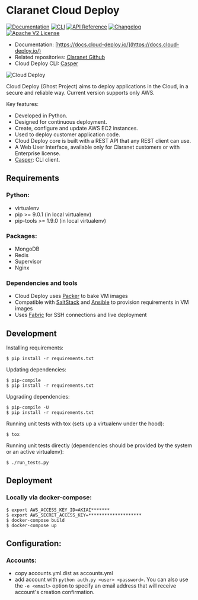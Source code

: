 # Claranet Cloud Deploy 
[![Documentation](https://img.shields.io/badge/documentation-cloud--deploy-brightgreen.svg)](https://docs.cloud-deploy.io) [![CLI](https://img.shields.io/badge/cli-casper-blue.svg)](https://github.com/claranet/casper) [![API Reference](http://img.shields.io/badge/api-reference-blue.svg)](https://docs.cloud-deploy.io/rst/api.html) [![Changelog](https://img.shields.io/badge/changelog-release-green.svg)](https://docs.cloud-deploy.io/rst/changelog.html) [![Apache V2 License](http://img.shields.io/badge/license-Apache%20V2-blue.svg)](https://github.com/claranet/cloud-deploy/blob/stable/LICENSE)

- Documentation: [https://docs.cloud-deploy.io/](https://docs.cloud-deploy.io/)
- Related repositories: [Claranet Github](https://github.com/claranet?utf8=%E2%9C%93&q=cloud-deploy&type=&language=)
- Cloud Deploy CLI: [Casper](https://github.com/claranet/casper)

![Cloud Deploy](https://www.cloudeploy.io/ghost/full_logo.png)

Cloud Deploy (Ghost Project) aims to deploy applications in the Cloud, in a secure and reliable way. Current version supports only AWS.

Key features:

- Developed in Python.
- Designed for continuous deployment.
- Create, configure and update AWS EC2 instances.
- Used to deploy customer application code.
- Cloud Deploy core is built with a REST API that any REST client can use.
- A Web User Interface, available only for Claranet customers or with Enterprise license.
- [Casper](https://docs.cloud-deploy.io/rst/cli.html#cli): CLI client.

## Requirements

### Python:
* virtualenv
* pip >= 9.0.1 (in local virtualenv)
* pip-tools >= 1.9.0 (in local virtualenv)

### Packages:
* MongoDB
* Redis
* Supervisor
* Nginx

### Dependencies and tools
* Cloud Deploy uses [Packer](https://www.packer.io/) to bake VM images
* Compatible with [SaltStack](https://saltstack.com/) and [Ansible](https://www.ansible.com/) to provision requirements in VM images
* Uses [Fabric](http://www.fabfile.org/) for SSH connections and live deployment

## Development

Installing requirements:

    $ pip install -r requirements.txt

Updating dependencies:

    $ pip-compile
    $ pip install -r requirements.txt

Upgrading dependencies:

    $ pip-compile -U
    $ pip install -r requirements.txt

Running unit tests with tox (sets up a virtualenv under the hood):

    $ tox

Running unit tests directly (dependencies should be provided by the system or an active virtualenv):

    $ ./run_tests.py

## Deployment

### Locally via docker-compose:

    $ export AWS_ACCESS_KEY_ID=AKIAI*******
    $ export AWS_SECRET_ACCESS_KEY=********************
    $ docker-compose build
    $ docker-compose up

## Configuration:
### Accounts:
* copy accounts.yml.dist as accounts.yml
* add account with `python auth.py <user> <password>`. You can also use the `-e <email>` option to specify an email address that will receive account's creation confirmation.
